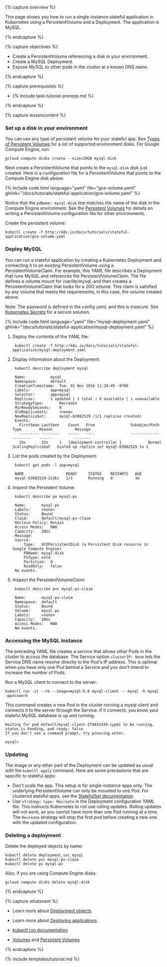 ---
---

{% capture overview %}

This page shows you how to run a single-instance stateful application
in Kubernetes using a PersistentVolume and a Deployment. The
application is MySQL.

{% endcapture %}


{% capture objectives %}

* Create a PersistentVolume referencing a disk in your environment.
* Create a MySQL Deployment.
* Expose MySQL to other pods in the cluster at a known DNS name.

{% endcapture %}


{% capture prerequisites %}

* {% include task-tutorial-prereqs.md %}

{% endcapture %}


{% capture lessoncontent %}

### Set up a disk in your environment

You can use any type of persistent volume for your stateful app. See
[Types of Persistent Volumes](/docs/user-guide/persistent-volumes/#types-of-persistent-volumes)
for a list of supported environment disks. For Google Compute Engine, run:

```
gcloud compute disks create --size=20GB mysql-disk
```

Next create a PersistentVolume that points to the `mysql-disk`
disk just created. Here is a configuration file for a PersistentVolume
that points to the Compute Engine disk above:

{% include code.html language="yaml" file="gce-volume.yaml" ghlink="/docs/tutorials/stateful-application/gce-volume.yaml" %}

Notice that the `pdName: mysql-disk` line matches the name of the disk
in the Compute Engine environment. See the
[Persistent Volumes](/docs/user-guide/persistent-volumes/)
for details on writing a PersistentVolume configuration file for other
environments.

Create the persistent volume:

```
kubectl create -f http://k8s.io/docs/tutorials/stateful-application/gce-volume.yaml
```


### Deploy MySQL

You can run a stateful application by creating a Kubernetes Deployment
and connecting it to an existing PersistentVolume using a
PersistentVolumeClaim.  For example, this YAML file describes a
Deployment that runs MySQL and references the PersistentVolumeClaim. The file
defines a volume mount for /var/lib/mysql, and then creates a
PersistentVolumeClaim that looks for a 20G volume. This claim is
satisfied by any volume that meets the requirements, in this case, the
volume created above.

Note: The password is defined in the config yaml, and this is insecure. See
[Kubernetes Secrets](/docs/user-guide/secrets/)
for a secure solution.

{% include code.html language="yaml" file="mysql-deployment.yaml" ghlink="/docs/tutorials/stateful-application/mysql-deployment.yaml" %}

1. Deploy the contents of the YAML file:

        kubectl create -f http://k8s.io/docs/tutorials/stateful-application/mysql-deployment.yaml

1. Display information about the Deployment:

        kubectl describe deployment mysql

        Name:			mysql
        Namespace:		default
        CreationTimestamp:	Tue, 01 Nov 2016 11:18:45 -0700
        Labels:			app=mysql
        Selector:		app=mysql
        Replicas:		1 updated | 1 total | 0 available | 1 unavailable
        StrategyType:		Recreate
        MinReadySeconds:	0
        OldReplicaSets:		<none>
        NewReplicaSet:		mysql-63082529 (1/1 replicas created)
        Events:
          FirstSeen	LastSeen	Count	From				SubobjectPath	Type		Reason			Message
          ---------	--------	-----	----				-------------	--------	------			-------
          33s		33s		1	{deployment-controller }			Normal		ScalingReplicaSet	Scaled up replica set mysql-63082529 to 1

1. List the pods created by the Deployment:

        kubectl get pods -l app=mysql

        NAME                   READY     STATUS    RESTARTS   AGE
        mysql-63082529-2z3ki   1/1       Running   0          3m
        
1. Inspect the Persistent Volume:

        kubectl describe pv mysql-pv

        Name:		mysql-pv
        Labels:		<none>
        Status:		Bound
        Claim:		default/mysql-pv-claim
        Reclaim Policy:	Retain
        Access Modes:	RWO
        Capacity:	20Gi
        Message:	
        Source:
            Type:	GCEPersistentDisk (a Persistent Disk resource in Google Compute Engine)
            PDName:	mysql-disk
            FSType:	ext4
            Partition:	0
            ReadOnly:	false
        No events.

1. Inspect the PersistentVolumeClaim:

        kubectl describe pvc mysql-pv-claim

        Name:		mysql-pv-claim
        Namespace:	default
        Status:		Bound
        Volume:		mysql-pv
        Labels:		<none>
        Capacity:	20Gi
        Access Modes:	RWO
        No events.

### Accessing the MySQL instance

The preceding YAML file creates a service that
allows other Pods in the cluster to access the database. The Service option
`clusterIP: None` lets the Service DNS name resolve directly to the
Pod's IP address. This is optimal when you have only one Pod
behind a Service and you don't intend to increase the number of Pods.

Run a MySQL client to connect to the server:

```
kubectl run -it --rm --image=mysql:5.6 mysql-client -- mysql -h mysql -ppassword
```

This command creates a new Pod in the cluster running a mysql client
and connects it to the server through the Service. If it connects, you
know your stateful MySQL database is up and running.

```
Waiting for pod default/mysql-client-274442439-zyp6i to be running, status is Pending, pod ready: false
If you don't see a command prompt, try pressing enter.

mysql> 
```

### Updating

The image or any other part of the Deployment can be updated as usual
with the `kubectl apply` command. Here are some precautions that are
specific to stateful apps:

* Don't scale the app. This setup is for single-instance apps
  only. The underlying PersistentVolume can only be mounted to one
  Pod. For clustered stateful apps, see the
  [StatefulSet documentation](/docs/user-guide/petset/).
* Use `strategy:` `type: Recreate` in the Deployment configuration
  YAML file. This instructs Kubernetes to _not_ use rolling
  updates. Rolling updates will not work, as you cannot have more than
  one Pod running at a time. The `Recreate` strategy will stop the
  first pod before creating a new one with the updated configuration.

### Deleting a deployment

Delete the deployed objects by name:

```
kubectl delete deployment,svc mysql
kubectl delete pvc mysql-pv-claim
kubectl delete pv mysql-pv
```

Also, if you are using Compute Engine disks:

```
gcloud compute disks delete mysql-disk
```

{% endcapture %}


{% capture whatsnext %}

* Learn more about [Deployment objects](/docs/user-guide/deployments/).

* Learn more about [Deploying applications](/docs/user-guide/deploying-applications/)

* [kubectl run documentation](/docs/user-guide/kubectl/kubectl_run/)

* [Volumes](/docs/user-guide/volumes/) and [Persistent Volumes](/docs/user-guide/persistent-volumes/)

{% endcapture %}

{% include templates/tutorial.md %}
